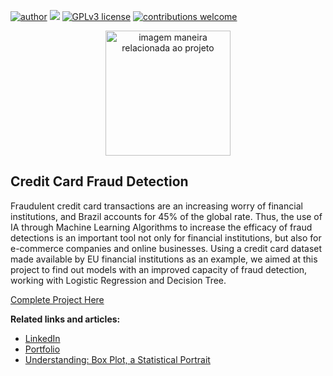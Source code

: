 [![author](https://img.shields.io/badge/author-rmilani-red.svg)](https://www.linkedin.com/in/rita-de-cassia-m-59ab7451/) [![](https://img.shields.io/badge/python-3.7+-blue.svg)](https://www.python.org/downloads/release/python-365/) [![GPLv3 license](https://img.shields.io/badge/License-GPLv3-blue.svg)](http://perso.crans.org/besson/LICENSE.html) [![contributions welcome](https://img.shields.io/badge/contributions-welcome-brightgreen.svg?style=flat)](https://github.com/rafaelnduarte/portfolio/issues)

<p align="center">
  <img src="https://media.istockphoto.com/photos/fraud-alert-concept-with-security-lock-on-fake-credit-cards-picture-id1307675090?s=612x612" alt="imagem maneira relacionada ao projeto"height=200px >
</p>


## Credit Card Fraud Detection
Fraudulent credit card transactions are an increasing worry of financial institutions, and Brazil accounts for 45% of the global rate. Thus, the use of IA through Machine Learning Algorithms to increase the efficacy of fraud detections is an important tool not only for financial institutions, but also for e-commerce companies and online businesses. Using a credit card dataset made available by EU financial institutions as an example, we aimed at this project to find out models with an improved capacity of fraud detection, working with Logistic Regression and Decision Tree.

[Complete Project Here](https://github.com/rita-milani/Credit_Card_Fraud_Detection/blob/main/Credit_Card_Fraud_Detection.ipynb)

**Related links and articles:**
* [LinkedIn](https://www.linkedin.com/in/rita-de-cassia-m-59ab7451/)
* [Portfolio](https://github.com/rita-milani)
* [Understanding: Box Plot, a Statistical Portrait](https://medium.com/@rita.milani/understanding-box-plot-a-statistical-portrait-2181fdf01842)
